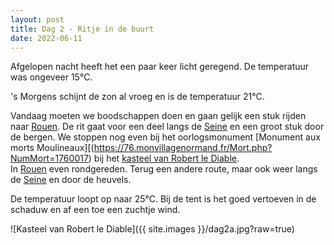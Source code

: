 ```yaml
---
layout: post
title: Dag 2 - Ritje in de buurt
date: 2022-06-11
---
```

Afgelopen nacht heeft het een paar keer licht geregend. De temperatuur was ongeveer 15°C.

's Morgens schijnt de zon al vroeg en is de temperatuur 21°C.  

Vandaag moeten we boodschappen doen en gaan gelijk een stuk rijden naar [Rouen](https://nl.wikipedia.org/wiki/Rouen).  De rit gaat voor een deel langs de [Seine](https://nl.wikipedia.org/wiki/Seine) en een groot stuk door de bergen. We stoppen nog even bij het oorlogsmonument [Monument aux morts Moulineaux][(https://76.monvillagenormand.fr/Mort.php?NumMort=1760017) bij het [kasteel van Robert le Diable](https://www.chateauderobertlediable.fr/).  
In [Rouen](https://nl.wikipedia.org/wiki/Rouen) even rondgereden. Terug een andere route, maar ook weer langs de [Seine](https://nl.wikipedia.org/wiki/Seine) en door de heuvels.  

De temperatuur loopt op naar 25°C. Bij de tent is het goed vertoeven in de schaduw en af een toe een zuchtje wind.

![Kasteel van Robert le Diable]({{ site.images }}/dag2a.jpg?raw=true)